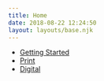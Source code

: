 ```yaml
---
title: Home
date: 2018-08-22 12:24:50
layout: layouts/base.njk
---
```


<nav class="vf-navigation vf-navigation--main">
  <ul class="vf-navigation__list | vf-list--inline">
    <li class="vf-navigation__item"><a href="/getting-started/" class="vf-navigation__link">Getting Started</a></li>
    <li class="vf-navigation__item"><a href="/print/" class="vf-navigation__link">Print</a></li>
    <li class="vf-navigation__item"><a href="/digital/" class="vf-navigation__link">Digital</a></li>
  </ul>
</nav>
